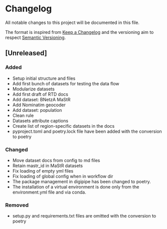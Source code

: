 # Changelog
All notable changes to this project will be documented in this file.

The format is inspired from [Keep a Changelog](http://keepachangelog.com/en/1.0.0/)
and the versioning aim to respect [Semantic Versioning](http://semver.org/spec/v2.0.0.html).

## [Unreleased]

### Added

- Setup initial structure and files
- Add first bunch of datasets for testing the data flow
- Modularize datasets
- Add first draft of RTD docs
- Add dataset: BNetzA MaStR
- Add Nominatim geocoder
- Add dataset: population
- Clean rule
- Datasets attribute captions
- Create list of region-specific datasets in the docs
- pyproject.toml and poetry.lock file have been added with the conversion to poetry

### Changed

- Move dataset docs from config to md files
- Retain mastr_id in MaStR datasets
- Fix loading of empty yml files
- Fix loading of global config when in workflow dir
- The package management in digipipe has been changed to poetry.
- The installation of a virtual environment is done only from the environment.yml file and via conda.

### Removed

- setup.py and requirements.txt files are omitted with the conversion to poetry
